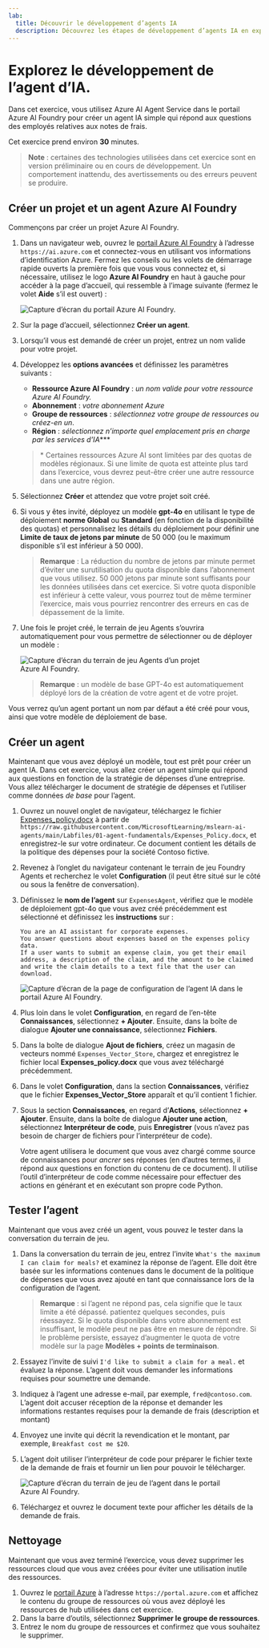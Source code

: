 ```yaml
---
lab:
  title: Découvrir le développement d’agents IA
  description: Découvrez les étapes de développement d’agents IA en explorant Azure AI Agent Service dans le portail Azure AI Foundry.
---
```


# Explorez le développement de l’agent d’IA.

Dans cet exercice, vous utilisez Azure AI Agent Service dans le portail Azure AI Foundry pour créer un agent IA simple qui répond aux questions des employés relatives aux notes de frais.

Cet exercice prend environ **30** minutes.

> **Note** : certaines des technologies utilisées dans cet exercice sont en version préliminaire ou en cours de développement. Un comportement inattendu, des avertissements ou des erreurs peuvent se produire.

## Créer un projet et un agent Azure AI Foundry

Commençons par créer un projet Azure AI Foundry.

1. Dans un navigateur web, ouvrez le [portail Azure AI Foundry](https://ai.azure.com) à l’adresse `https://ai.azure.com` et connectez-vous en utilisant vos informations d’identification Azure. Fermez les conseils ou les volets de démarrage rapide ouverts la première fois que vous vous connectez et, si nécessaire, utilisez le logo **Azure AI Foundry** en haut à gauche pour accéder à la page d’accueil, qui ressemble à l’image suivante (fermez le volet **Aide** s’il est ouvert) :

    ![Capture d’écran du portail Azure AI Foundry.](./Media/ai-foundry-home.png)

1. Sur la page d’accueil, sélectionnez **Créer un agent**.
1. Lorsqu’il vous est demandé de créer un projet, entrez un nom valide pour votre projet.
1. Développez les **options avancées** et définissez les paramètres suivants :
    - **Ressource Azure AI Foundry** : *un nom valide pour votre ressource Azure AI Foundry.*
    - **Abonnement** : *votre abonnement Azure*
    - **Groupe de ressources** : *sélectionnez votre groupe de ressources ou créez-en un*.
    - **Région** : *sélectionnez n’importe quel emplacement pris en charge par les services d’IA***\*

    > \* Certaines ressources Azure AI sont limitées par des quotas de modèles régionaux. Si une limite de quota est atteinte plus tard dans l’exercice, vous devrez peut-être créer une autre ressource dans une autre région.

1. Sélectionnez **Créer** et attendez que votre projet soit créé.
1. Si vous y êtes invité, déployez un modèle **gpt-4o** en utilisant le type de déploiement **norme Global** ou **Standard** (en fonction de la disponibilité des quotas) et personnalisez les détails du déploiement pour définir une **Limite de taux de jetons par minute** de 50 000 (ou le maximum disponible s’il est inférieur à 50 000).

    > **Remarque** : La réduction du nombre de jetons par minute permet d’éviter une surutilisation du quota disponible dans l’abonnement que vous utilisez. 50 000 jetons par minute sont suffisants pour les données utilisées dans cet exercice. Si votre quota disponible est inférieur à cette valeur, vous pourrez tout de même terminer l’exercice, mais vous pourriez rencontrer des erreurs en cas de dépassement de la limite.

1. Une fois le projet créé, le terrain de jeu Agents s’ouvrira automatiquement pour vous permettre de sélectionner ou de déployer un modèle :

    ![Capture d’écran du terrain de jeu Agents d’un projet Azure AI Foundry.](./Media/ai-foundry-agents-playground.png)

    >**Remarque** : un modèle de base GPT-4o est automatiquement déployé lors de la création de votre agent et de votre projet.

Vous verrez qu’un agent portant un nom par défaut a été créé pour vous, ainsi que votre modèle de déploiement de base.

## Créer un agent

Maintenant que vous avez déployé un modèle, tout est prêt pour créer un agent IA. Dans cet exercice, vous allez créer un agent simple qui répond aux questions en fonction de la stratégie de dépenses d’une entreprise. Vous allez télécharger le document de stratégie de dépenses et l’utiliser comme données *de base* pour l’agent.

1. Ouvrez un nouvel onglet de navigateur, téléchargez le fichier [Expenses_policy.docx](https://raw.githubusercontent.com/MicrosoftLearning/mslearn-ai-agents/main/Labfiles/01-agent-fundamentals/Expenses_Policy.docx) à partir de `https://raw.githubusercontent.com/MicrosoftLearning/mslearn-ai-agents/main/Labfiles/01-agent-fundamentals/Expenses_Policy.docx`, et enregistrez-le sur votre ordinateur. Ce document contient les détails de la politique des dépenses pour la société Contoso fictive.
1. Revenez à l’onglet du navigateur contenant le terrain de jeu Foundry Agents et recherchez le volet **Configuration** (il peut être situé sur le côté ou sous la fenêtre de conversation).
1. Définissez le **nom de l’agent** sur `ExpensesAgent`, vérifiez que le modèle de déploiement gpt-4o que vous avez créé précédemment est sélectionné et définissez les **instructions** sur :

    ```prompt
   You are an AI assistant for corporate expenses.
   You answer questions about expenses based on the expenses policy data.
   If a user wants to submit an expense claim, you get their email address, a description of the claim, and the amount to be claimed and write the claim details to a text file that the user can download.
    ```

    ![Capture d’écran de la page de configuration de l’agent IA dans le portail Azure AI Foundry.](./Media/ai-agent-setup.png)

1. Plus loin dans le volet **Configuration**, en regard de l’en-tête **Connaissances**, sélectionnez **+ Ajouter**. Ensuite, dans la boîte de dialogue **Ajouter une connaissance**, sélectionnez **Fichiers**.
1. Dans la boîte de dialogue **Ajout de fichiers**, créez un magasin de vecteurs nommé `Expenses_Vector_Store`, chargez et enregistrez le fichier local **Expenses_policy.docx** que vous avez téléchargé précédemment.
1. Dans le volet **Configuration**, dans la section **Connaissances**, vérifiez que le fichier **Expenses_Vector_Store** apparaît et qu’il contient 1 fichier.
1. Sous la section **Connaissances**, en regard d’**Actions**, sélectionnez **+ Ajouter**. Ensuite, dans la boîte de dialogue **Ajouter une action**, sélectionnez **Interpréteur de code**, puis **Enregistrer** (vous n’avez pas besoin de charger de fichiers pour l’interpréteur de code).

    Votre agent utilisera le document que vous avez chargé comme source de connaissances pour *ancrer* ses réponses (en d’autres termes, il répond aux questions en fonction du contenu de ce document). Il utilise l’outil d’interpréteur de code comme nécessaire pour effectuer des actions en générant et en exécutant son propre code Python.

## Tester l’agent

Maintenant que vous avez créé un agent, vous pouvez le tester dans la conversation du terrain de jeu.

1. Dans la conversation du terrain de jeu, entrez l’invite `What's the maximum I can claim for meals?` et examinez la réponse de l’agent. Elle doit être basée sur les informations contenues dans le document de la politique de dépenses que vous avez ajouté en tant que connaissance lors de la configuration de l’agent.

    > **Remarque** : si l’agent ne répond pas, cela signifie que le taux limite a été dépassé. patientez quelques secondes, puis réessayez. Si le quota disponible dans votre abonnement est insuffisant, le modèle peut ne pas être en mesure de répondre. Si le problème persiste, essayez d’augmenter le quota de votre modèle sur la page **Modèles + points de terminaison**.

1. Essayez l’invite de suivi `I'd like to submit a claim for a meal.` et évaluez la réponse. L’agent doit vous demander les informations requises pour soumettre une demande.
1. Indiquez à l’agent une adresse e-mail, par exemple, `fred@contoso.com`. L’agent doit accuser réception de la réponse et demander les informations restantes requises pour la demande de frais (description et montant)
1. Envoyez une invite qui décrit la revendication et le montant, par exemple, `Breakfast cost me $20`.
1. L’agent doit utiliser l’interpréteur de code pour préparer le fichier texte de la demande de frais et fournir un lien pour pouvoir le télécharger.

    ![Capture d’écran du terrain de jeu de l’agent dans le portail Azure AI Foundry.](./Media/ai-agent-playground.png)

1. Téléchargez et ouvrez le document texte pour afficher les détails de la demande de frais.

## Nettoyage

Maintenant que vous avez terminé l’exercice, vous devez supprimer les ressources cloud que vous avez créées pour éviter une utilisation inutile des ressources.

1. Ouvrez le [portail Azure](https://portal.azure.com) à l’adresse `https://portal.azure.com` et affichez le contenu du groupe de ressources où vous avez déployé les ressources de hub utilisées dans cet exercice.
1. Dans la barre d’outils, sélectionnez **Supprimer le groupe de ressources**.
1. Entrez le nom du groupe de ressources et confirmez que vous souhaitez le supprimer.
